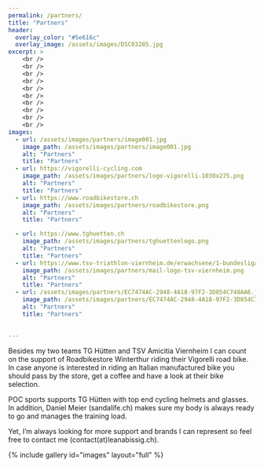 ```yaml
---
permalink: /partners/
title: "Partners"
header:
  overlay_color: "#5e616c"
  overlay_image: /assets/images/DSC03285.jpg
excerpt: >
    <br />
    <br />
    <br />
    <br />
    <br />
    <br />
    <br />
    <br />
    <br />
    <br />
images:
  - url: /assets/images/partners/image001.jpg
    image_path: /assets/images/partners/image001.jpg
    alt: "Partners"
    title: "Partners"    
  - url: https://vigorelli-cycling.com
    image_path: /assets/images/partners/logo-vigorelli-1030x275.png
    alt: "Partners"
    title: "Partners"  
  - url: https://www.roadbikestore.ch
    image_path: /assets/images/partners/roadbikestore.png
    alt: "Partners"
    title: "Partners" 

  - url: https://www.tghuetten.ch
    image_path: /assets/images/partners/tghuettenlogo.png
    alt: "Partners"
    title: "Partners" 
  - url: https://www.tsv-triathlon-viernheim.de/erwachsene/1-bundesliga-damen/
    image_path: /assets/images/partners/mail-logo-tsv-viernheim.png
    alt: "Partners"
    title: "Partners" 
  - url: /assets/images/partners/EC7474AC-2948-4A18-97F2-3D854C748AA6.jpg
    image_path: /assets/images/partners/EC7474AC-2948-4A18-97F2-3D854C748AA6.jpg
    alt: "Partners"
    title: "Partners" 

    
---
```



Besides my two teams TG Hütten and TSV Amicitia Viernheim I can count on the support of Roadbikestore Winterthur riding their Vigorelli road bike. In case anyone is interested in riding an Italian manufactured bike you should pass by the store, get a coffee and have a look at their bike selection.

POC sports supports TG Hütten with top end cycling helmets and glasses. In addition, Daniel Meier (sandalife.ch) makes sure my body is always ready to go and manages the training load.

Yet, I’m always looking for more support and brands I can represent so feel free to contact me (contact(at)leanabissig.ch).



{% include gallery id="images" layout="full" %}